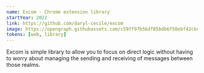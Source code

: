 ```yaml
---
name: Excom - Chrome extension library
startYear: 2022
link: https://github.com/daryl-cecile/excom
image: https://opengraph.githubassets.com/c59ff97b56df85bdb6f58ebf42cbc81ddd99e77074edccbab1be50fb4e9bf9ce/daryl-cecile/excom
tokens: [web, library]
---
```


Excom is simple library to allow you to focus on direct logic without having to worry about managing the sending and receiving of messages between those realms.
